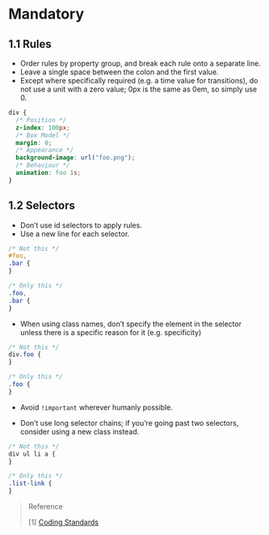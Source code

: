 # Mandatory

## 1.1 Rules

- Order rules by property group, and break each rule onto a separate line.
- Leave a single space between the colon and the first value.
- Except where specifically required (e.g. a time value for transitions), do not use a unit with a zero value; 0px is the same as 0em, so simply use 0.

```css
div {
  /* Position */
  z-index: 100px;
  /* Box Model */
  margin: 0;
  /* Appearance */
  background-image: url("foo.png");
  /* Behaviour */
  animation: foo 1s;
}
```

## 1.2 Selectors

- Don’t use id selectors to apply rules.
- Use a new line for each selector.

```css
/* Not this */
#foo,
.bar {
}

/* Only this */
.foo,
.bar {
}
```

- When using class names, don’t specify the element in the selector unless there is a specific reason for it (e.g. specificity)

```css
/* Not this */
div.foo {
}

/* Only this */
.foo {
}
```

- Avoid `!important` wherever humanly possible.

- Don’t use long selector chains; if you’re going past two selectors, consider using a new class instead.

```css
/* Not this */
div ul li a {
}

/* Only this */
.list-link {
}
```

> Reference
>
> [1] [Coding Standards](https://devdocs.readthedocs.io/en/latest/coding_standards/frontend_standards.html)
